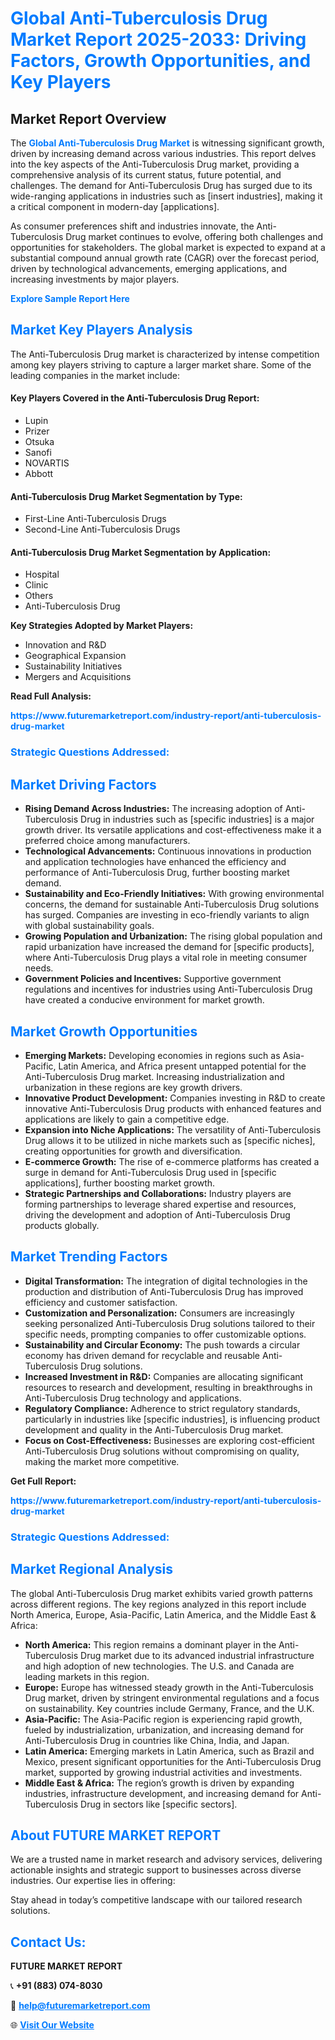 <h1 style="color: #007BFF;">Global Anti-Tuberculosis Drug Market Report 2025-2033: Driving Factors, Growth Opportunities, and Key Players</h1>

<section id="overview">
<h2>Market Report Overview</h2>
<p>The <a href="https://www.futuremarketreport.com/industry-report/anti-tuberculosis-drug-market" style="color: #007BFF; text-decoration: none;"><strong>Global Anti-Tuberculosis Drug Market</strong></a> is witnessing significant growth, driven by increasing demand across various industries. This report delves into the key aspects of the Anti-Tuberculosis Drug market, providing a comprehensive analysis of its current status, future potential, and challenges. The demand for Anti-Tuberculosis Drug has surged due to its wide-ranging applications in industries such as [insert industries], making it a critical component in modern-day [applications].</p>
<p>As consumer preferences shift and industries innovate, the Anti-Tuberculosis Drug market continues to evolve, offering both challenges and opportunities for stakeholders. The global market is expected to expand at a substantial compound annual growth rate (CAGR) over the forecast period, driven by technological advancements, emerging applications, and increasing investments by major players.</p>
</section>

<section id="overview">
<p><a href="https://www.futuremarketreport.com/request-sample/reportId=112826" style="color: #007BFF; text-decoration: none;"><strong>Explore Sample Report Here</strong></a></p>
</section>

<section id="key-players">
<h2 style="color: #007BFF;">Market Key Players Analysis</h2>
<p>The Anti-Tuberculosis Drug market is characterized by intense competition among key players striving to capture a larger market share. Some of the leading companies in the market include:</p>
<h4>Key Players Covered in the Anti-Tuberculosis Drug Report:</h4>
<ul><li>Lupin</li><li>Prizer</li><li>Otsuka</li><li>Sanofi</li><li>NOVARTIS</li><li>Abbott</li></ul>
<h4>Anti-Tuberculosis Drug Market Segmentation by Type:</h4>
<ul><li>First-Line Anti-Tuberculosis Drugs</li><li>Second-Line Anti-Tuberculosis Drugs</li></ul>

<h4>Anti-Tuberculosis Drug Market Segmentation by Application:</h4>
<ul><li>Hospital</li><li>Clinic</li><li>Others</li><li>Anti-Tuberculosis Drug</li></ul>
<p><strong>Key Strategies Adopted by Market Players:</strong></p>
<ul>
<li>Innovation and R&D</li>
<li>Geographical Expansion</li>
<li>Sustainability Initiatives</li>
<li>Mergers and Acquisitions</li>
</ul>
</section>

<section>
<p><strong>Read Full Analysis: </strong></p><a href="https://www.futuremarketreport.com/industry-report/anti-tuberculosis-drug-market" style="color: #007BFF; text-decoration: none;"><strong>https://www.futuremarketreport.com/industry-report/anti-tuberculosis-drug-market</strong></a>
<h3 style="color: #007BFF;">Strategic Questions Addressed:</h3>
</section>

<section id="driving-factors">
<h2 style="color: #007BFF;">Market Driving Factors</h2>
<ul>
<li><strong>Rising Demand Across Industries:</strong> The increasing adoption of Anti-Tuberculosis Drug in industries such as [specific industries] is a major growth driver. Its versatile applications and cost-effectiveness make it a preferred choice among manufacturers.</li>
<li><strong>Technological Advancements:</strong> Continuous innovations in production and application technologies have enhanced the efficiency and performance of Anti-Tuberculosis Drug, further boosting market demand.</li>
<li><strong>Sustainability and Eco-Friendly Initiatives:</strong> With growing environmental concerns, the demand for sustainable Anti-Tuberculosis Drug solutions has surged. Companies are investing in eco-friendly variants to align with global sustainability goals.</li>
<li><strong>Growing Population and Urbanization:</strong> The rising global population and rapid urbanization have increased the demand for [specific products], where Anti-Tuberculosis Drug plays a vital role in meeting consumer needs.</li>
<li><strong>Government Policies and Incentives:</strong> Supportive government regulations and incentives for industries using Anti-Tuberculosis Drug have created a conducive environment for market growth.</li>
</ul>
</section>

<section id="growth-opportunities">
<h2 style="color: #007BFF;">Market Growth Opportunities</h2>
<ul>
<li><strong>Emerging Markets:</strong> Developing economies in regions such as Asia-Pacific, Latin America, and Africa present untapped potential for the Anti-Tuberculosis Drug market. Increasing industrialization and urbanization in these regions are key growth drivers.</li>
<li><strong>Innovative Product Development:</strong> Companies investing in R&D to create innovative Anti-Tuberculosis Drug products with enhanced features and applications are likely to gain a competitive edge.</li>
<li><strong>Expansion into Niche Applications:</strong> The versatility of Anti-Tuberculosis Drug allows it to be utilized in niche markets such as [specific niches], creating opportunities for growth and diversification.</li>
<li><strong>E-commerce Growth:</strong> The rise of e-commerce platforms has created a surge in demand for Anti-Tuberculosis Drug used in [specific applications], further boosting market growth.</li>
<li><strong>Strategic Partnerships and Collaborations:</strong> Industry players are forming partnerships to leverage shared expertise and resources, driving the development and adoption of Anti-Tuberculosis Drug products globally.</li>
</ul>
</section>

<section id="trending-factors">
<h2 style="color: #007BFF;">Market Trending Factors</h2>
<ul>
<li><strong>Digital Transformation:</strong> The integration of digital technologies in the production and distribution of Anti-Tuberculosis Drug has improved efficiency and customer satisfaction.</li>
<li><strong>Customization and Personalization:</strong> Consumers are increasingly seeking personalized Anti-Tuberculosis Drug solutions tailored to their specific needs, prompting companies to offer customizable options.</li>
<li><strong>Sustainability and Circular Economy:</strong> The push towards a circular economy has driven demand for recyclable and reusable Anti-Tuberculosis Drug solutions.</li>
<li><strong>Increased Investment in R&D:</strong> Companies are allocating significant resources to research and development, resulting in breakthroughs in Anti-Tuberculosis Drug technology and applications.</li>
<li><strong>Regulatory Compliance:</strong> Adherence to strict regulatory standards, particularly in industries like [specific industries], is influencing product development and quality in the Anti-Tuberculosis Drug market.</li>
<li><strong>Focus on Cost-Effectiveness:</strong> Businesses are exploring cost-efficient Anti-Tuberculosis Drug solutions without compromising on quality, making the market more competitive.</li>
</ul>
</section>

<section>
<p><strong>Get Full Report: </strong></p><a href="https://www.futuremarketreport.com/industry-report/anti-tuberculosis-drug-market" style="color: #007BFF; text-decoration: none;"><strong>https://www.futuremarketreport.com/industry-report/anti-tuberculosis-drug-market</strong></a>
<h3 style="color: #007BFF;">Strategic Questions Addressed:</h3>
</section>


<section id="regional-analysis">
<h2 style="color: #007BFF;">Market Regional Analysis</h2>
<p>The global Anti-Tuberculosis Drug market exhibits varied growth patterns across different regions. The key regions analyzed in this report include North America, Europe, Asia-Pacific, Latin America, and the Middle East & Africa:</p>
<ul>
<li><strong>North America:</strong> This region remains a dominant player in the Anti-Tuberculosis Drug market due to its advanced industrial infrastructure and high adoption of new technologies. The U.S. and Canada are leading markets in this region.</li>
<li><strong>Europe:</strong> Europe has witnessed steady growth in the Anti-Tuberculosis Drug market, driven by stringent environmental regulations and a focus on sustainability. Key countries include Germany, France, and the U.K.</li>
<li><strong>Asia-Pacific:</strong> The Asia-Pacific region is experiencing rapid growth, fueled by industrialization, urbanization, and increasing demand for Anti-Tuberculosis Drug in countries like China, India, and Japan.</li>
<li><strong>Latin America:</strong> Emerging markets in Latin America, such as Brazil and Mexico, present significant opportunities for the Anti-Tuberculosis Drug market, supported by growing industrial activities and investments.</li>
<li><strong>Middle East & Africa:</strong> The region’s growth is driven by expanding industries, infrastructure development, and increasing demand for Anti-Tuberculosis Drug in sectors like [specific sectors].</li>
</ul>
</section>

<footer>
<h2 style="color: #007BFF;">About FUTURE MARKET REPORT</h2>
<p>We are a trusted name in market research and advisory services, delivering actionable insights and strategic support to businesses across diverse industries. Our expertise lies in offering:</p>

<p>Stay ahead in today’s competitive landscape with our tailored research solutions.</p>

<h2 style="color: #007BFF;">Contact Us:</h2>
<p><strong>FUTURE MARKET REPORT</strong></p>
<p>📞 <strong>+91 (883) 074-8030</strong></p>
<p>📧 <strong><a href="mailto:help@futuremarketreport.com" style="color: #007BFF;">help@futuremarketreport.com</a></strong></p>
<p>🌐 <strong><a href="https://www.futuremarketreport.com/" style="color: #007BFF;">Visit Our Website</a></strong></p>
</footer>